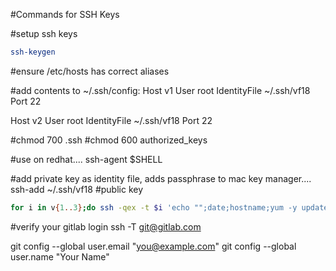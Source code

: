 #Commands for SSH Keys

#setup ssh keys
```bash
ssh-keygen
```


#ensure /etc/hosts has correct aliases

#add contents to ~/.ssh/config:
Host v1
User root
IdentityFile ~/.ssh/vf18
Port 22

Host v2
User root
IdentityFile ~/.ssh/vf18
Port 22

#chmod 700 .ssh
#chmod 600 authorized_keys

#use on redhat....
ssh-agent $SHELL

#add private key as identity file, adds passphrase to mac key manager....
ssh-add ~/.ssh/vf18
#public key

```bash
for i in v{1..3};do ssh -qex -t $i 'echo "";date;hostname;yum -y update;init 6';done
```

#verify your gitlab login
ssh -T git@gitlab.com

  git config --global user.email "you@example.com"
  git config --global user.name "Your Name"
